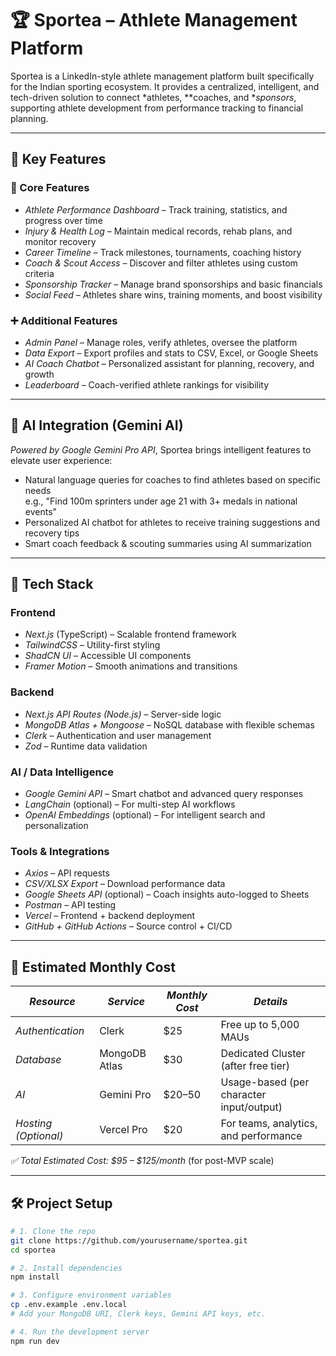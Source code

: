 # 🏆 Sportea – Athlete Management Platform

Sportea is a LinkedIn-style athlete management platform built specifically for the Indian sporting ecosystem. It provides a centralized, intelligent, and tech-driven solution to connect *athletes, **coaches, and **sponsors*, supporting athlete development from performance tracking to financial planning.

---

## 🚀 Key Features

### 🔑 Core Features
- *Athlete Performance Dashboard* – Track training, statistics, and progress over time
- *Injury & Health Log* – Maintain medical records, rehab plans, and monitor recovery
- *Career Timeline* – Track milestones, tournaments, coaching history
- *Coach & Scout Access* – Discover and filter athletes using custom criteria
- *Sponsorship Tracker* – Manage brand sponsorships and basic financials
- *Social Feed* – Athletes share wins, training moments, and boost visibility

### ➕ Additional Features
- *Admin Panel* – Manage roles, verify athletes, oversee the platform
- *Data Export* – Export profiles and stats to CSV, Excel, or Google Sheets
- *AI Coach Chatbot* – Personalized assistant for planning, recovery, and growth
- *Leaderboard* – Coach-verified athlete rankings for visibility

---

## 🧠 AI Integration (Gemini AI)

*Powered by Google Gemini Pro API*, Sportea brings intelligent features to elevate user experience:

- Natural language queries for coaches to find athletes based on specific needs  
  e.g., "Find 100m sprinters under age 21 with 3+ medals in national events"
- Personalized AI chatbot for athletes to receive training suggestions and recovery tips
- Smart coach feedback & scouting summaries using AI summarization

---

## 🧰 Tech Stack

### Frontend
- *Next.js* (TypeScript) – Scalable frontend framework
- *TailwindCSS* – Utility-first styling
- *ShadCN UI* – Accessible UI components
- *Framer Motion* – Smooth animations and transitions

### Backend
- *Next.js API Routes (Node.js)* – Server-side logic
- *MongoDB Atlas + Mongoose* – NoSQL database with flexible schemas
- *Clerk* – Authentication and user management
- *Zod* – Runtime data validation

### AI / Data Intelligence
- *Google Gemini API* – Smart chatbot and advanced query responses
- *LangChain* (optional) – For multi-step AI workflows
- *OpenAI Embeddings* (optional) – For intelligent search and personalization

### Tools & Integrations
- *Axios* – API requests
- *CSV/XLSX Export* – Download performance data
- *Google Sheets API* (optional) – Coach insights auto-logged to Sheets
- *Postman* – API testing
- *Vercel* – Frontend + backend deployment
- *GitHub + GitHub Actions* – Source control + CI/CD

---

## 💸 Estimated Monthly Cost

| *Resource*            | *Service*         | *Monthly Cost*       | *Details*                                   |
|-------------------------|---------------------|------------------------|-----------------------------------------------|
| *Authentication*      | Clerk               | $25                    | Free up to 5,000 MAUs                         |
| *Database*            | MongoDB Atlas       | $30                    | Dedicated Cluster (after free tier)           |
| *AI*                  | Gemini Pro          | $20–50                 | Usage-based (per character input/output)      |
| *Hosting (Optional)*  | Vercel Pro          | $20                    | For teams, analytics, and performance         |

*✅ Total Estimated Cost: $95 – $125/month* (for post-MVP scale)

---

## 🛠 Project Setup

```bash
# 1. Clone the repo
git clone https://github.com/yourusername/sportea.git
cd sportea

# 2. Install dependencies
npm install

# 3. Configure environment variables
cp .env.example .env.local
# Add your MongoDB URI, Clerk keys, Gemini API keys, etc.

# 4. Run the development server
npm run dev